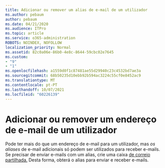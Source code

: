 ```yaml
---
title: Adicionar ou remover um alias de e-mail de um utilizador
ms.author: pebaum
author: pebaum
ms.date: 04/21/2020
ms.audience: ITPro
ms.topic: article
ms.service: o365-administration
ROBOTS: NOINDEX, NOFOLLOW
localization_priority: Normal
ms.assetid: 82c0a06e-86b0-4e8c-8644-59cbc02e7645
ms.custom:
- "9"
- "1"
ms.openlocfilehash: a1559d0f1c87481ae55d29940c23c4532bd7ae3a
ms.sourcegitcommit: 68b50235d10ebb92b594ac3224c55cf0e8452ac9
ms.translationtype: MT
ms.contentlocale: pt-PT
ms.lasthandoff: 10/07/2021
ms.locfileid: "60226139"
---
```

# <a name="add-or-remove-an-email-address-for-a-user"></a>Adicionar ou remover um endereço de e-mail de um utilizador

Pode ter mais do que um endereço de e-mail para um utilizador, mas  *os aliases*  de e-mail adicionais só podem ser utilizados para receber e-mails. Se precisar de enviar e-mails com um alias, crie uma caixa [de correio partilhada.](https://docs.microsoft.com/microsoft-365/admin/email/create-a-shared-mailbox) Desta forma, obterá o alias para enviar e receber e-mails.
  